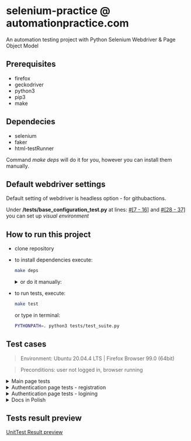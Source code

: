 # selenium-practice @ automationpractice.com
An automation testing project with Python Selenium Webdriver & Page Object Model

## Prerequisites
- firefox
- geckodriver
- python3
- pip3
- make

## Dependecies
- selenium
- faker
- html-testRunner

Command *make deps* will do it for you, however you can install them manually.

## Default webdriver settings
Default setting of webdriver is headless option - for githubactions.

Under **/tests/base_configuration_test.py** at lines: [#[7 - 16]](https://github.com/rpodsiadly/selenium-practice/blob/2eaf906a13a7c301f6d7799c222410cb13c7be8d/tests/base_configuration_test.py#L7-L16)  and [#[28 - 37]](https://github.com/rpodsiadly/selenium-practice/blob/2eaf906a13a7c301f6d7799c222410cb13c7be8d/tests/base_configuration_test.py#L28-L37) you can set up *visual environment*

## How to run this project
- clone repository
- to install dependencies execute:
  ```bash
  make deps
  ```
  <details><summary>or do it manually:</summary>

    ```bash
    pip3 install selenium
    pip3 install faker
    pip3 install html-testRunner
  ```

  </details>
  
- to run tests, execute:
  ```bash
  make test
  ```
  or type in terminal:
  ```bash
  PYTHONPATH=. python3 tests/test_suite.py
  ```
  

## Test cases 

> Environment: Ubuntu 20.04.4 LTS | Firefox Browser 99.0 (64bit)

> Preconditions: user not logged in, browser running
<details><summary>Main page tests</summary>
  
  - loading main page
  - passing to *WOMEN* subpage
  - passing to *DRESSES* subpage
  - passing to *T-SHIRTS* subpage
  - passing to authentication page
  - adding to cart a product with certian value from *DRESSES* subpage
</details>
<details><summary>Authentication page tests - registration</summary>
  
  - new user registration with email already taken - negative
  - new user registration with incorrect date of birth - negative
  - new user registration with incorrect password - negative
</details>
<details><summary>Authentication page tests - logining</summary>
  
  - logining negative
  - logining positive
</details>
<details><summary>Docs in Polish</summary>

[click](https://drive.google.com/file/d/1_BCPqebHNRKxu0r-sFxfOmt79Oa9JPaa/view?usp=share_link)
</details>

## Tests result preview
[UnitTest Result preview](https://htmlpreview.github.io/?https://github.com/rpodsiadly/selenium-practice/blob/de4b75133a5c9b842cb73e9a1c1664673a5b10d1/reports/unittestresult_2022-05-30_21-24-43.html)
